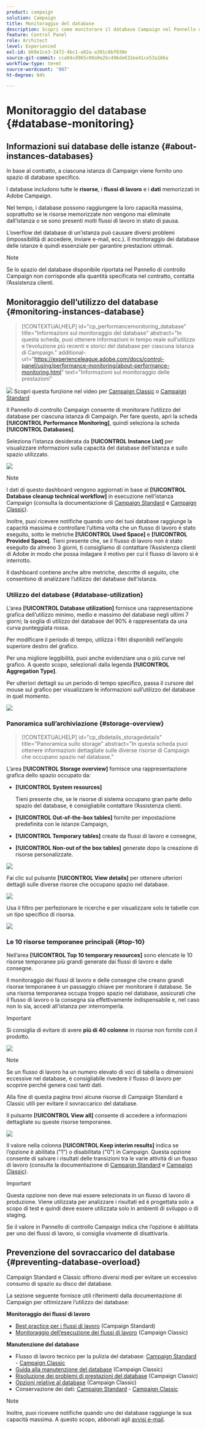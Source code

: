 ```yaml
---
product: campaign
solution: Campaign
title: Monitoraggio del database
description: Scopri come monitorare il database Campaign nel Pannello di controllo Campaign
feature: Control Panel
role: Architect
level: Experienced
exl-id: bb9e1ce3-2472-4bc1-a82a-a301c6bf830e
source-git-commit: cca04cd965c00a9e2bc496de632ee41ce53a166a
workflow-type: tm+mt
source-wordcount: '987'
ht-degree: 84%

---
```


# Monitoraggio del database {#database-monitoring}

## Informazioni sui database delle istanze {#about-instances-databases}

In base al contratto, a ciascuna istanza di Campaign viene fornito uno spazio di database specifico.

I database includono tutte le **risorse**, i **flussi di lavoro** e i **dati** memorizzati in Adobe Campaign.

Nel tempo, i database possono raggiungere la loro capacità massima, soprattutto se le risorse memorizzate non vengono mai eliminate dall’istanza o se sono presenti molti flussi di lavoro in stato di pausa.

L’overflow del database di un’istanza può causare diversi problemi (impossibilità di accedere, inviare e-mail, ecc.). Il monitoraggio dei database delle istanze è quindi essenziale per garantire prestazioni ottimali.

>[!NOTE]
>
>Se lo spazio del database disponibile riportata nel Pannello di controllo Campaign non corrisponde alla quantità specificata nel contratto, contatta l’Assistenza clienti.

## Monitoraggio dell’utilizzo del database {#monitoring-instances-database}

>[!CONTEXTUALHELP]
>id="cp_performancemonitoring_database"
>title="Informazioni sul monitoraggio del database"
>abstract="In questa scheda, puoi ottenere informazioni in tempo reale sull’utilizzo e l’evoluzione più recenti e storici del database per ciascuna istanza di Campaign."
>additional-url="https://experienceleague.adobe.com/docs/control-panel/using/performance-monitoring/about-performance-monitoring.html" text="Informazioni sul monitoraggio delle prestazioni"

![](assets/do-not-localize/how-to-video.png) Scopri questa funzione nel video per [Campaign Classic](https://experienceleague.adobe.com/docs/campaign-classic-learn/control-panel/performance-monitoring/monitoring-databases.html#performance-monitoring) o [Campaign Standard](https://experienceleague.adobe.com/docs/campaign-standard-learn/control-panel/performance-monitoring/monitoring-databases.html#performance-monitoring)

Il Pannello di controllo Campaign consente di monitorare l’utilizzo del database per ciascuna istanza di Campaign. Per fare questo, apri la scheda **[!UICONTROL Performance Monitoring]**, quindi seleziona la scheda **[!UICONTROL Databases]**.

Seleziona l’istanza desiderata da **[!UICONTROL Instance List]** per visualizzare informazioni sulla capacità del database dell’istanza e sullo spazio utilizzato.

![](assets/databases_dashboard.png)

>[!NOTE]
>
>I dati di questo dashboard vengono aggiornati in base al **[!UICONTROL Database cleanup technical workflow]** in esecuzione nell’istanza Campaign (consulta la documentazione di [Campaign Standard](https://experienceleague.adobe.com/docs/campaign-standard/using/administrating/application-settings/technical-workflows.html#list-of-technical-workflows) e [Campaign Classic](https://experienceleague.adobe.com/docs/campaign-classic/using/monitoring-campaign-classic/data-processing/database-cleanup-workflow.html)).
>
>Inoltre, puoi ricevere notifiche quando uno dei tuoi database raggiunge la capacità massima e controllare l’ultima volta che un flusso di lavoro è stato eseguito, sotto le metriche **[!UICONTROL Used Space]** e **[!UICONTROL Provided Space]**. Tieni presente che, se il flusso di lavoro non è stato eseguito da almeno 3 giorni, ti consigliamo di contattare l’Assistenza clienti di Adobe in modo che possa indagare il motivo per cui il flusso di lavoro si è interrotto.

Il dashboard contiene anche altre metriche, descritte di seguito, che consentono di analizzare l’utilizzo del database dell’istanza.

### Utilizzo del database {#database-utilization}

L’area **[!UICONTROL Database utilization]** fornisce una rappresentazione grafica dell’utilizzo minimo, medio e massimo del database negli ultimi 7 giorni; la soglia di utilizzo del database del 90% è rappresentata da una curva punteggiata rossa.

Per modificare il periodo di tempo, utilizza i filtri disponibili nell’angolo superiore destro del grafico.

Per una migliore leggibilità, puoi anche evidenziare una o più curve nel grafico. A questo scopo, selezionali dalla legenda **[!UICONTROL Aggregation Type]**.

Per ulteriori dettagli su un periodo di tempo specifico, passa il cursore del mouse sul grafico per visualizzare le informazioni sull’utilizzo del database in quel momento.

![](assets/databases_dashboard_detail.png)

### Panoramica sull’archiviazione {#storage-overview}

>[!CONTEXTUALHELP]
>id="cp_dbdetails_storagedetails"
>title="Panoramica sullo storage"
>abstract="In questa scheda puoi ottenere informazioni dettagliate sulle diverse risorse di Campaign che occupano spazio nel database."

L’area **[!UICONTROL Storage overview]** fornisce una rappresentazione grafica dello spazio occupato da:

* **[!UICONTROL System resources]**

   Tieni presente che, se le risorse di sistema occupano gran parte dello spazio del database, è consigliabile contattare l’Assistenza clienti.

* **[!UICONTROL Out-of-the-box tables]** fornite per impostazione predefinita con le istanze Campaign,
* **[!UICONTROL Temporary tables]** create da flussi di lavoro e consegne,
* **[!UICONTROL Non-out of the box tables]** generate dopo la creazione di risorse personalizzate.

![](assets/database-storage-overview.png)

Fai clic sul pulsante **[!UICONTROL View details]** per ottenere ulteriori dettagli sulle diverse risorse che occupano spazio nel database.

![](assets/database-storage-details.png)

Usa il filtro per perfezionare le ricerche e per visualizzare solo le tabelle con un tipo specifico di risorsa.

![](assets/database-storage-overview-filter.png)

### Le 10 risorse temporanee principali {#top-10}

Nell’area **[!UICONTROL Top 10 temporary resources]** sono elencate le 10 risorse temporanee più grandi generate dai flussi di lavoro e dalle consegne.

Il monitoraggio dei flussi di lavoro e delle consegne che creano grandi risorse temporanee è un passaggio chiave per monitorare il database. Se una risorsa temporanea occupa troppo spazio nel database, assicurati che il flusso di lavoro o la consegna sia effettivamente indispensabile e, nel caso non lo sia, accedi all’istanza per interromperla.

>[!IMPORTANT]
>
>Si consiglia di evitare di avere **più di 40 colonne** in risorse non fornite con il prodotto.

![](assets/database-top10.png)

>[!NOTE]
>
>Se un flusso di lavoro ha un numero elevato di voci di tabella o dimensioni eccessive nel database, è consigliabile rivedere il flusso di lavoro per scoprire perché genera così tanti dati.
>
>Alla fine di questa pagina trovi alcune risorse di Campaign Standard e Classic utili per evitare il sovraccarico del database.

Il pulsante **[!UICONTROL View all]** consente di accedere a informazioni dettagliate su queste risorse temporanee.

![](assets/database-top10-view.png)

Il valore nella colonna **[!UICONTROL Keep interim results]** indica se l’opzione è abilitata (&quot;1&quot;) o disabilitata (&quot;0&quot;) in Campaign. Questa opzione consente di salvare i risultati delle transizioni tra le varie attività di un flusso di lavoro (consulta la documentazione di [Campaign Standard](://experienceleague.adobe.com/docs/campaign-standard/using/managing-processes-and-data/executing-a-workflow/managing-execution-options.html?lang=it) e [Campaign Classic](https://experienceleague.adobe.com/docs/campaign-classic/using/automating-with-workflows/introduction/workflow-best-practices.html#logs)).

>[!IMPORTANT]
>
>Questa opzione non deve mai essere selezionata in un flusso di lavoro di produzione. Viene utilizzata per analizzare i risultati ed è progettata solo a scopo di test e quindi deve essere utilizzata solo in ambienti di sviluppo o di staging.
>
>Se il valore in Pannello di controllo Campaign indica che l’opzione è abilitata per uno dei flussi di lavoro, si consiglia vivamente di disattivarla.

## Prevenzione del sovraccarico del database {#preventing-database-overload}

Campaign Standard e Classic offrono diversi modi per evitare un eccessivo consumo di spazio su disco del database.

La sezione seguente fornisce utili riferimenti dalla documentazione di Campaign per ottimizzare l’utilizzo dei database:

**Monitoraggio dei flussi di lavoro**

* [Best practice per i flussi di lavoro](://experienceleague.adobe.com/docs/campaign-standard/using/managing-processes-and-data/workflow-general-operation/best-practices-workflows.html?lang=it) (Campaign Standard)
* [Monitoraggio dell’esecuzione dei flussi di lavoro](https://experienceleague.adobe.com/docs/campaign-classic/using/automating-with-workflows/monitoring-workflows/monitoring-workflow-execution.html) (Campaign Classic)

**Manutenzione del database**

* Flusso di lavoro tecnico per la pulizia del database: [Campaign Standard](https://experienceleague.adobe.com/docs/campaign-standard/using/administrating/application-settings/technical-workflows.html#list-of-technical-workflows) - [Campaign Classic](https://experienceleague.adobe.com/docs/campaign-classic/using/monitoring-campaign-classic/data-processing/database-cleanup-workflow.html)
* [Guida alla manutenzione del database](://experienceleague.adobe.com/docs/campaign-classic/using/monitoring-campaign-classic/database-maintenance/recommendations.html?lang=it) (Campaign Classic)
* [Risoluzione dei problemi di prestazioni del database](https://experienceleague.adobe.com/docs/campaign-classic/using/monitoring-campaign-classic/troubleshooting-toc/database-issues-toc/database-performances.html?lang=it) (Campaign Classic)
* [Opzioni relative al database](https://experienceleague.adobe.com/docs/campaign-classic/using/installing-campaign-classic/appendices/configuring-campaign-options.html#database) (Campaign Classic)
* Conservazione dei dati: [Campaign Standard](https://experienceleague.adobe.com/docs/campaign-standard/using/administrating/application-settings/data-retention.html) - [Campaign Classic](https://experienceleague.adobe.com/docs/campaign-classic/using/configuring-campaign-classic/data-model/data-model-best-practices.html#data-retention)

>[!NOTE]
>
>Inoltre, puoi ricevere notifiche quando uno dei database raggiunge la sua capacità massima. A questo scopo, abbonati agli [avvisi e-mail](../../performance-monitoring/using/email-alerting.md).
